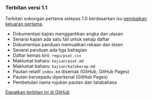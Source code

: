 ---
---

### Terbitan versi 1.1

Terbitan sokongan pertama selepas 1.0 berdasarkan isu
[pembaikan keluaran pertama][a].

* Dokumentasi kajian menggantikan angka dan ulasan
* Senarai kajian ada satu fail untuk setiap daftar
* Dokumentasi panduan memuatkan rekaan dan lesen
* Senarai panduan ada tiga bahagian
* Daftar kemas kini: `regu/psat.csv`
* Maklumat baharu: `kajian/psat.md`
* Maklumat baharu: `kajian/katakerap.md`
* Pautan relatif `index.md` disemak (GitHub, GitHub Pages)
* Pautan bersepadu diperkenal (GitHub Pages)
* Pembetulan nama rujukan pautan dan tatabahasa

[Dapatkan terbitan ini di GitHub][b]

  [a]: https://github.com/kmubiin/suaikata/issues/18
  [b]: https://github.com/kmubiin/suaikata/releases/tag/1.1.0

